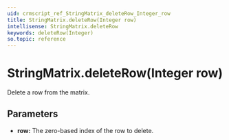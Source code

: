 ```yaml
---
uid: crmscript_ref_StringMatrix_deleteRow_Integer_row
title: StringMatrix.deleteRow(Integer row)
intellisense: StringMatrix.deleteRow
keywords: deleteRow(Integer)
so.topic: reference
---
```


# StringMatrix.deleteRow(Integer row)

Delete a row from the matrix.

## Parameters

* **row:** The zero-based index of the row to delete.

